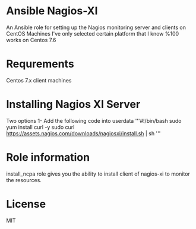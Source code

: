 # Ansible Nagios-XI
An Ansible role for setting up the Nagios monitoring server and clients on CentOS Machines 
I've only selected certain platform that I know %100 works on Centos 7.6

# Requrements
Centos 7.x client machines

# Installing Nagios XI Server
Two options
1- Add the following code into userdata
'''#!/bin/bash
sudo yum install curl -y
sudo curl https://assets.nagios.com/downloads/nagiosxi/install.sh | sh
'''
# Role information
install_ncpa role gives you the ability to install client of nagios-xi to monitor the resources.

# License
MIT


